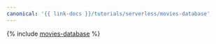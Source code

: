 ```yaml
---
canonical: '{{ link-docs }}/tutorials/serverless/movies-database'
---
```


{% include [movies-database](../../_tutorials/serverless/movies-database.md) %}